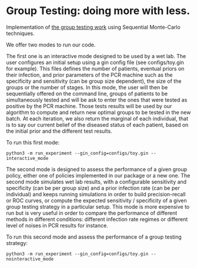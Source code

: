 # Group Testing: doing more with less.

Implementation of [the group testing work](https://arxiv.org/abs/2004.12508)
using Sequential Monte-Carlo techniques.

We offer two modes to run our code.

The first one is an interactive mode designed to be used by a wet lab. The user configures an initial setup using a gin config file (see configs/toy.gin for example). This files defines the number of patients, eventual priors on their infection, and prior parameters of the PCR machine such as the specificity and sensitivity (can be group size dependent), the size of the groups or the number of stages. In this mode, the user will then be sequentially offered on the command line, groups of patients to be simultaneously tested and will be ask to enter the ones that were tested as positive by the PCR machine. Those tests results will be used by our algorithm to compute and return new optimal groups to be tested in the new batch. At each iteration, we also return the marginal of each individual, that is to say our current belief of the diseased status of each patient, based on the initial prior and the different test results.

To run this first mode:
```
python3 -m run_experiment --gin_config=configs/toy.gin --interactive_mode
```

The second mode is designed to assess the performance of a given group policy, either one of policies implemented in our package or a new one. The second mode simulates wet lab results, with a configurable sensitivity and specificity (can be per group size) and a prior infection rate (can be per individual) and keeps running simulations in order to build precision-recall or ROC curves, or compute the expected sensitivity / specificity of a given group testing strategy in a particular setup. This mode is more expensive to run but is very useful in order to compare the performance of different methods in different conditions: different infection rate regimes or different level of noises in PCR results for instance.

To run this second mode and assess the performance of a group testing strategy:
```
python3 -m run_experiment --gin_config=configs/toy.gin --nointeractive_mode
```
